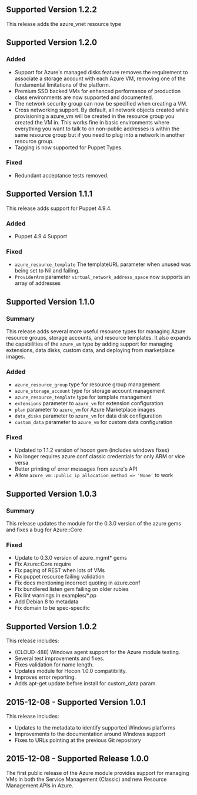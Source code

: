 ## Supported Version 1.2.2
This release adds the azure_vnet resource type

## Supported Version 1.2.0
### Added
 - Support for Azure's managed disks feature removes the requirement to associate a storage account with each Azure VM, removing one of the fundamental limitations of the platform.
 - Premium SSD backed VMs for enhanced performance of production class environments are now supported and documented.
 - The network security group can now be specified when creating a VM.
 - Cross networking support. By default, all network objects created while provisioning a azure_vm will be created in the resource group you created the VM in. This works fine in basic environments where everything you want to talk to on non-public addresses is within the same resource group but if you need to plug into a network in another resource group.
 - Tagging is now supported for Puppet Types.

### Fixed
 - Redundant acceptance tests removed.

## Supported Version 1.1.1
This release adds support for Puppet 4.9.4.

### Added
- Puppet 4.9.4 Support

### Fixed
- `azure_resource_template` The templateURL parameter when unused was being
set to Nil and failing.
- `ProviderArm` parameter `virtual_network_address_space` now supports an array of
addresses


## Supported Version 1.1.0
### Summary
This release adds several more useful resource types for managing Azure resource groups, storage accounts, and resource templates. It also expands the capabilities of the `azure_vm` type by adding support for managing extensions, data disks, custom data, and deploying from marketplace images.

### Added
- `azure_resource_group` type for resource group management
- `azure_storage_account` type for storage account management
- `azure_resource_template` type for template management
- `extensions` parameter to `azure_vm` for extension configuration
- `plan` parameter to `azure_vm` for Azure Marketplace images
- `data_disks` parameter to `azure_vm` for data disk configuration
- `custom_data` parameter to `azure_vm` for custom data configuration

### Fixed
- Updated to 1.1.2 version of hocon gem (includes windows fixes)
- No longer requires azure.conf classic credentials for only ARM or vice versa
- Better printing of error messages from azure's API
- Allow `azure_vm::public_ip_allocation_method => 'None'` to work


## Supported Version 1.0.3
### Summary
This release updates the module for the 0.3.0 version of the azure gems and
fixes a bug for Azure::Core

### Fixed
- Update to 0.3.0 version of azure\_mgmt\* gems
- Fix Azure::Core require
- Fix paging of REST when lots of VMs
- Fix puppet resource failing validation
- Fix docs mentioning incorrect quoting in azure.conf
- Fix bundlered listen gem failing on older rubies
- Fix lint warnings in examples/\*.pp
- Add Debian 8 to metadata
- Fix domain to be spec-specific

## Supported Version 1.0.2

This release includes:
* (CLOUD-488) Windows agent support for the Azure module testing.
* Several test improvements and fixes.
* Fixes validation for name length.
* Updates module for Hocon 1.0.0 compatibility.
* Improves error reporting.
* Adds apt-get update before install for custom_data param.

## 2015-12-08 - Supported Version 1.0.1

This release includes:

* Updates to the metadata to identify supported Windows platforms
* Improvements to the documentation around Windows support
* Fixes to URLs pointing at the previous Git repository

## 2015-12-08 - Supported Release 1.0.0

The first public release of the Azure module provides support for
managing VMs in both the Service Management (Classic) and new Resource
Management APIs in Azure.
